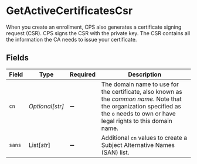 # GetActiveCertificatesCsr

When you create an enrollment, CPS also generates a certificate signing request (CSR). CPS signs the CSR with the private key. The CSR contains all the information the CA needs to issue your certificate.


## Fields

| Field                                                                                                                                                                               | Type                                                                                                                                                                                | Required                                                                                                                                                                            | Description                                                                                                                                                                         |
| ----------------------------------------------------------------------------------------------------------------------------------------------------------------------------------- | ----------------------------------------------------------------------------------------------------------------------------------------------------------------------------------- | ----------------------------------------------------------------------------------------------------------------------------------------------------------------------------------- | ----------------------------------------------------------------------------------------------------------------------------------------------------------------------------------- |
| `cn`                                                                                                                                                                                | *Optional[str]*                                                                                                                                                                     | :heavy_minus_sign:                                                                                                                                                                  | The domain name to use for the certificate, also known as the _common name_. Note that the organization specified as the `o` needs to own or have legal rights to this domain name. |
| `sans`                                                                                                                                                                              | List[*str*]                                                                                                                                                                         | :heavy_minus_sign:                                                                                                                                                                  | Additional `cn` values to create a Subject Alternative Names (SAN) list.                                                                                                            |
